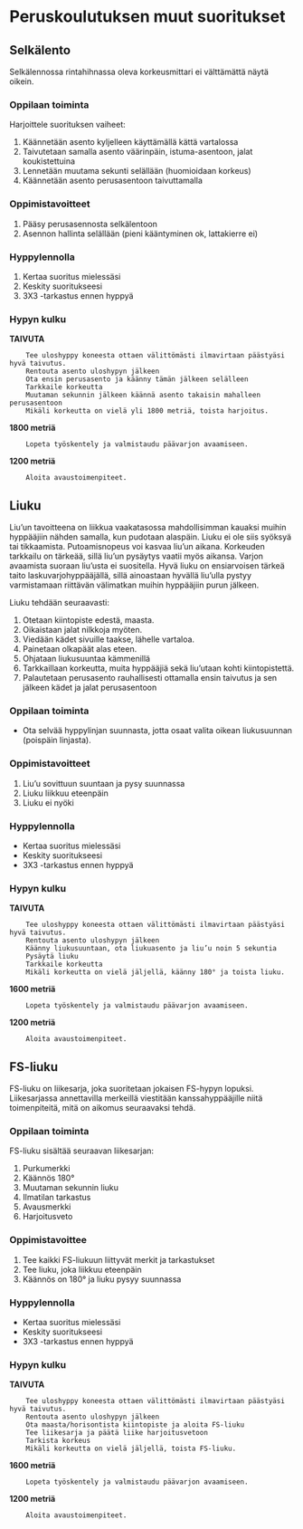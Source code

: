 # Peruskoulutuksen muut suoritukset
## Selkälento
Selkälennossa rintahihnassa oleva korkeusmittari ei välttämättä näytä oikein.

### Oppilaan toiminta
Harjoittele suorituksen vaiheet:

1. Käännetään asento kyljelleen käyttämällä kättä vartalossa
2. Taivutetaan samalla asento väärinpäin, istuma-asentoon, jalat koukistettuina
3. Lennetään muutama sekunti selällään (huomioidaan korkeus)
4. Käännetään asento perusasentoon taivuttamalla

### Oppimistavoitteet
1. Pääsy perusasennosta selkälentoon
2. Asennon hallinta selällään (pieni kääntyminen ok, lattakierre ei)

### Hyppylennolla
1. Kertaa suoritus mielessäsi
2. Keskity suoritukseesi
3. 3X3 -tarkastus ennen hyppyä

### Hypyn kulku
**TAIVUTA**

        Tee uloshyppy koneesta ottaen välittömästi ilmavirtaan päästyäsi hyvä taivutus.
        Rentouta asento uloshypyn jälkeen
        Ota ensin perusasento ja käänny tämän jälkeen selälleen
        Tarkkaile korkeutta
        Muutaman sekunnin jälkeen käännä asento takaisin mahalleen perusasentoon
        Mikäli korkeutta on vielä yli 1800 metriä, toista harjoitus.

**1800 metriä**

        Lopeta työskentely ja valmistaudu päävarjon avaamiseen.

**1200 metriä**

        Aloita avaustoimenpiteet.

## Liuku
Liu’un tavoitteena on liikkua vaakatasossa mahdollisimman kauaksi muihin hyppääjiin nähden samalla, kun pudotaan alaspäin. Liuku ei ole siis syöksyä tai tikkaamista. Putoamisnopeus voi kasvaa liu’un aikana.
Korkeuden tarkkailu on tärkeää, sillä liu’un pysäytys vaatii myös aikansa. Varjon avaamista suoraan liu’usta ei suositella. Hyvä liuku on ensiarvoisen tärkeä taito laskuvarjohyppääjällä, sillä ainoastaan
hyvällä liu’ulla pystyy varmistamaan riittävän välimatkan muihin hyppääjiin purun jälkeen.

Liuku tehdään seuraavasti:

1. Otetaan kiintopiste edestä, maasta.
2. Oikaistaan jalat nilkkoja myöten.
3. Viedään kädet sivuille taakse, lähelle vartaloa.
4. Painetaan olkapäät alas eteen.
5. Ohjataan liukusuuntaa kämmenillä
6. Tarkkaillaan korkeutta, muita hyppääjiä sekä liu’utaan kohti kiintopistettä.
7. Palautetaan perusasento rauhallisesti ottamalla ensin taivutus ja sen jälkeen kädet ja jalat perusasentoon

### Oppilaan toiminta
* Ota selvää hyppylinjan suunnasta, jotta osaat valita oikean liukusuunnan (poispäin linjasta).

### Oppimistavoitteet
1. Liu’u sovittuun suuntaan ja pysy suunnassa
2. Liuku liikkuu eteenpäin
3. Liuku ei nyöki

### Hyppylennolla
* Kertaa suoritus mielessäsi
* Keskity suoritukseesi
* 3X3 -tarkastus ennen hyppyä

### Hypyn kulku

**TAIVUTA**

        Tee uloshyppy koneesta ottaen välittömästi ilmavirtaan päästyäsi hyvä taivutus.
        Rentouta asento uloshypyn jälkeen
        Käänny liukusuuntaan, ota liukuasento ja liu’u noin 5 sekuntia
        Pysäytä liuku
        Tarkkaile korkeutta
        Mikäli korkeutta on vielä jäljellä, käänny 180° ja toista liuku.

**1600 metriä**

        Lopeta työskentely ja valmistaudu päävarjon avaamiseen.

**1200 metriä**

        Aloita avaustoimenpiteet.

## FS-liuku
FS-liuku on liikesarja, joka suoritetaan jokaisen FS-hypyn lopuksi. Liikesarjassa annettavilla merkeillä viestitään kanssahyppääjille niitä toimenpiteitä, mitä on aikomus seuraavaksi tehdä.

### Oppilaan toiminta

FS-liuku sisältää seuraavan liikesarjan:

1. Purkumerkki
2. Käännös 180°
3. Muutaman sekunnin liuku
4. Ilmatilan tarkastus
5. Avausmerkki
6. Harjoitusveto

### Oppimistavoittee
1. Tee kaikki FS-liukuun liittyvät merkit ja tarkastukset
2. Tee liuku, joka liikkuu eteenpäin
3. Käännös on 180° ja liuku pysyy suunnassa

### Hyppylennolla
* Kertaa suoritus mielessäsi
* Keskity suoritukseesi
* 3X3 -tarkastus ennen hyppyä

### Hypyn kulku

**TAIVUTA**

        Tee uloshyppy koneesta ottaen välittömästi ilmavirtaan päästyäsi hyvä taivutus.
        Rentouta asento uloshypyn jälkeen
        Ota maasta/horisontista kiintopiste ja aloita FS-liuku
        Tee liikesarja ja päätä liike harjoitusvetoon
        Tarkista korkeus
        Mikäli korkeutta on vielä jäljellä, toista FS-liuku.

**1600 metriä**

        Lopeta työskentely ja valmistaudu päävarjon avaamiseen.

**1200 metriä**

        Aloita avaustoimenpiteet.